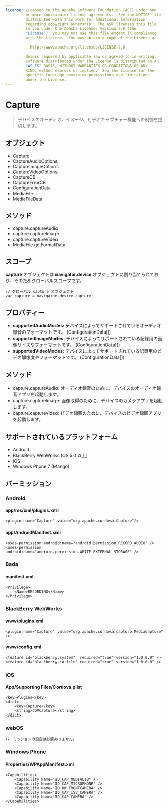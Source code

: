 ```yaml
---
license: Licensed to the Apache Software Foundation (ASF) under one
         or more contributor license agreements.  See the NOTICE file
         distributed with this work for additional information
         regarding copyright ownership.  The ASF licenses this file
         to you under the Apache License, Version 2.0 (the
         "License"); you may not use this file except in compliance
         with the License.  You may obtain a copy of the License at

           http://www.apache.org/licenses/LICENSE-2.0

         Unless required by applicable law or agreed to in writing,
         software distributed under the License is distributed on an
         "AS IS" BASIS, WITHOUT WARRANTIES OR CONDITIONS OF ANY
         KIND, either express or implied.  See the License for the
         specific language governing permissions and limitations
         under the License.
---
```


Capture
=======

> デバイスのオーディオ、イメージ、ビデオキャプチャー機能への制御を提供します。

オブジェクト
-------

- Capture
- CaptureAudioOptions
- CaptureImageOptions
- CaptureVideoOptions
- CaptureCB
- CaptureErrorCB
- ConfigurationData
- MediaFile
- MediaFileData

メソッド
-------

- capture.captureAudio
- capture.captureImage
- capture.captureVideo
- MediaFile.getFormatData

スコープ
-----

__capture__ オブジェクトは __navigator.device__ オブジェクトに割り当てられており、そのためグローバルスコープです。

    // グローバル capture オブジェクト
    var capture = navigator.device.capture;

プロパティー
----------

- __supportedAudioModes:__ デバイスによってサポートされているオーディオ録音のフォーマットです。 (ConfigurationData[])
- __supportedImageModes:__ デバイスによってサポートされている記録用の画像サイズやフォーマットです。 (ConfigurationData[])
- __supportedVideoModes:__ デバイスによってサポートされている記録用のビデオ解像度やフォーマットです。 (ConfigurationData[])

メソッド
-------

- capture.captureAudio: オーディオ録音のために、デバイスのオーディオ録音アプリを起動します。
- capture.captureImage: 画像取得のために、デバイスのカメラアプリを起動します。
- capture.captureVideo: ビデオ録画のために、デバイスのビデオ録画アプリを起動します。


サポートされているプラットフォーム
-------------------

- Android
- BlackBerry WebWorks (OS 5.0 以上)
- iOS
- Windows Phone 7 (Mango)

パーミッション
-----------

### Android

#### app/res/xml/plugins.xml

    <plugin name="Capture" value="org.apache.cordova.Capture"/>

#### app/AndroidManifest.xml

    <uses-permission android:name="android.permission.RECORD_AUDIO" />
    <uses-permission android:name="android.permission.WRITE_EXTERNAL_STORAGE" />

### Bada

#### manifest.xml

    <Privilege>
        <Name>RECORDING</Name>
    </Privilege>

### BlackBerry WebWorks

#### www/plugins.xml

    <plugin name="Capture" value="org.apache.cordova.capture.MediaCapture" />

#### www/config.xml

    <feature id="blackberry.system"  required="true" version="1.0.0.0" />
    <feature id="blackberry.io.file" required="true" version="1.0.0.0" />

### iOS

#### App/Supporting Files/Cordova.plist

    <key>Plugins</key>
    <dict>
        <key>Capture</key>
        <string>CDVCapture</string>
    </dict>

### webOS

    パーミッションの設定は必要ありません。

### Windows Phone

#### Properties/WPAppManifest.xml

    <Capabilities>
        <Capability Name="ID_CAP_MEDIALIB" />
        <Capability Name="ID_CAP_MICROPHONE" />
        <Capability Name="ID_HW_FRONTCAMERA" />
        <Capability Name="ID_CAP_ISV_CAMERA" />
        <Capability Name="ID_CAP_CAMERA" />
    </Capabilities>
